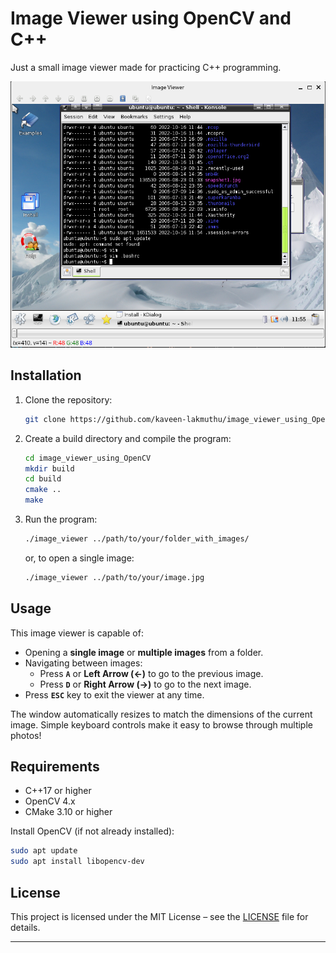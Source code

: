 # Image Viewer using OpenCV and C++

Just a small image viewer made for practicing C++ programming.

<img src="./Screenshot from 2025-04-27 22-39-44.png" alt="Screenshot of the image viewer.">

## Installation

1. Clone the repository:
   ```bash
   git clone https://github.com/kaveen-lakmuthu/image_viewer_using_OpenCV.git
   ```

2. Create a build directory and compile the program:
   ```bash
   cd image_viewer_using_OpenCV
   mkdir build
   cd build
   cmake ..
   make
   ```

3. Run the program:
   ```bash
   ./image_viewer ../path/to/your/folder_with_images/
   ```
   or, to open a single image:
   ```bash
   ./image_viewer ../path/to/your/image.jpg
   ```

## Usage

This image viewer is capable of:

- Opening a **single image** or **multiple images** from a folder.
- Navigating between images:
  - Press **`A`** or **Left Arrow (←)** to go to the previous image.
  - Press **`D`** or **Right Arrow (→)** to go to the next image.
- Press **`ESC`** key to exit the viewer at any time.

The window automatically resizes to match the dimensions of the current image. Simple keyboard controls make it easy to browse through multiple photos!

## Requirements

- C++17 or higher
- OpenCV 4.x
- CMake 3.10 or higher

Install OpenCV (if not already installed):

```bash
sudo apt update
sudo apt install libopencv-dev
```

## License

This project is licensed under the MIT License – see the [LICENSE](LICENSE) file for details.

---